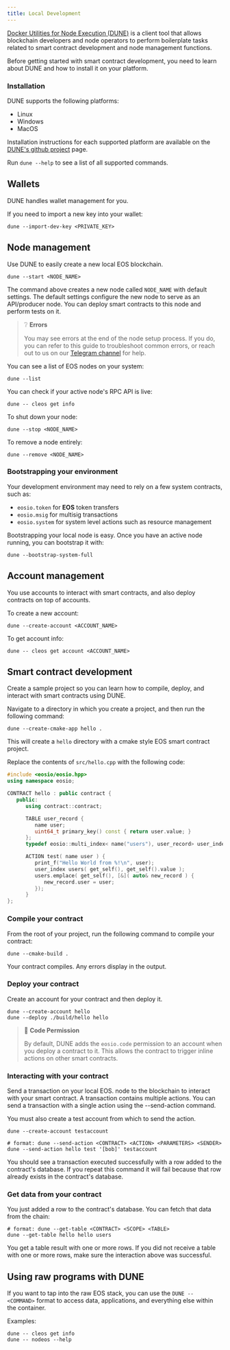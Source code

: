 ```yaml
---
title: Local Development
---
```


[Docker Utilities for Node Execution (DUNE)](https://github.com/AntelopeIO/DUNE) is a client tool that allows blockchain developers and node operators to perform boilerplate tasks related to smart contract development and node management functions.

Before getting started with smart contract development, you need to learn about DUNE and how to install it on your platform.

### Installation

DUNE supports the following platforms:
* Linux
* Windows
* MacOS

Installation instructions for each supported platform are available on the [DUNE's github project](https://github.com/AntelopeIO/DUNE) page.

 Run `dune --help` to see a list of all supported commands.

## Wallets

DUNE handles wallet management for you. 

If you need to import a new key into your wallet:

```shell
dune --import-dev-key <PRIVATE_KEY>
```

## Node management

Use DUNE to easily create a new local EOS blockchain.

```shell
dune --start <NODE_NAME>
```

The command above creates a new node called `NODE_NAME` with default settings. The default settings configure the new node to serve as an API/producer node. You can deploy smart contracts to this node and perform tests on it.

> ❔ **Errors**
>
> You may see errors at the end of the node setup process.
> If you do, you can refer to this guide to troubleshoot common errors, or reach out to us on our
> [Telegram channel](https://t.me/antelopedevs) for help.

You can see a list of EOS nodes on your system:

```shell
dune --list
```

You can check if your active node's RPC API is live:

```shell
dune -- cleos get info
```

To shut down your node:

```shell
dune --stop <NODE_NAME>
```

To remove a node entirely:

```shell
dune --remove <NODE_NAME>
```


### Bootstrapping your environment

Your development environment may need to rely on a few system contracts, such as:

- `eosio.token` for **EOS** token transfers
- `eosio.msig` for multisig transactions
- `eosio.system` for system level actions such as resource management

Bootstrapping your local node is easy. Once you have an active node running, you can bootstrap it with:

```shell
dune --bootstrap-system-full
```


## Account management

You use accounts to interact with smart contracts, and also deploy contracts on top of accounts.

To create a new account:

```shell
dune --create-account <ACCOUNT_NAME>
```

To get account info:

```shell
dune -- cleos get account <ACCOUNT_NAME>
```

## Smart contract development

Create a sample project so you can learn how to compile, deploy, and interact with smart contracts using DUNE.

Navigate to a directory in which you create a project, and then run the following command:

```shell
dune --create-cmake-app hello .
```

This will create a `hello` directory with a cmake style EOS smart contract project.

Replace the contents of `src/hello.cpp` with the following code:

```cpp
#include <eosio/eosio.hpp>
using namespace eosio;

CONTRACT hello : public contract {
   public:
      using contract::contract;

      TABLE user_record {
         name user;
         uint64_t primary_key() const { return user.value; }
      };
      typedef eosio::multi_index< name("users"), user_record> user_index;

      ACTION test( name user ) {
         print_f("Hello World from %!\n", user);
         user_index users( get_self(), get_self().value );
         users.emplace( get_self(), [&]( auto& new_record ) {
            new_record.user = user;
         });
      }
};
```

### Compile your contract

From the root of your project, run the following command to compile your contract:

```shell
dune --cmake-build .
```
Your contract compiles. Any errors display in the output. 

### Deploy your contract

Create an account for your contract and then deploy it.

```shell
dune --create-account hello
dune --deploy ./build/hello hello
```

> 👀 **Code Permission**
> 
> By default, DUNE adds the `eosio.code` permission to an account when you deploy a contract to it. This allows the contract to trigger inline actions on other smart contracts.

### Interacting with your contract

Send a transaction on your local EOS. node to the blockchain to interact with your smart contract. A transaction contains multiple actions. You can send a transaction with a single action using the --send-action command.

You must also create a test account from which to send the action.

```shell
dune --create-account testaccount

# format: dune --send-action <CONTRACT> <ACTION> <PARAMETERS> <SENDER>
dune --send-action hello test '[bob]' testaccount
```

You should see a transaction executed successfully with a row added to the contract's database. If you repeat this command it will fail because that row already exists in the contract's database.

### Get data from your contract

You just added a row to the contract's database. You can fetch that data from the chain:

```shell
# format: dune --get-table <CONTRACT> <SCOPE> <TABLE>
dune --get-table hello hello users
```

You get a table result with one or more rows. If you did not receive a table with one or more rows, make sure the interaction above was successful.

## Using raw programs with DUNE

If you want to tap into the raw EOS stack, you can use the `DUNE -- <COMMAND>` format to access data, applications, and everything else within the container.

Examples:
    
```shell
dune -- cleos get info
dune -- nodeos --help
```
